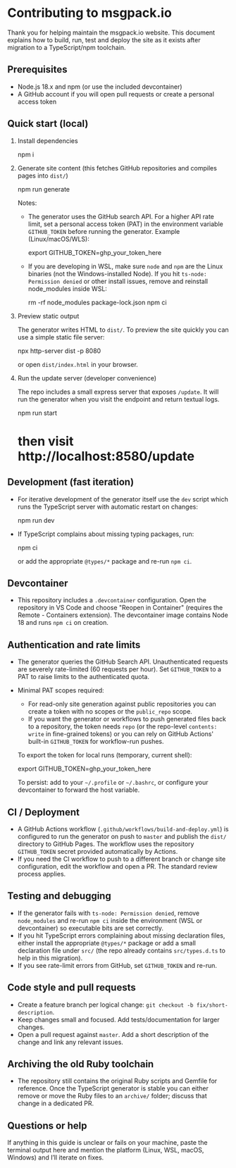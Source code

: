 Contributing to msgpack.io
==========================

Thank you for helping maintain the msgpack.io website. This document explains how to build, run, test and deploy the site as it exists after migration to a TypeScript/npm toolchain.

Prerequisites
-------------
- Node.js 18.x and npm (or use the included devcontainer)
- A GitHub account if you will open pull requests or create a personal access token

Quick start (local)
-------------------
1. Install dependencies

   npm i

2. Generate site content (this fetches GitHub repositories and compiles pages into `dist/`)

   npm run generate

   Notes:
   - The generator uses the GitHub search API. For a higher API rate limit, set a personal access token (PAT) in the environment variable `GITHUB_TOKEN` before running the generator. Example (Linux/macOS/WLS):

     export GITHUB_TOKEN=ghp_your_token_here

   - If you are developing in WSL, make sure `node` and `npm` are the Linux binaries (not the Windows-installed Node). If you hit `ts-node: Permission denied` or other install issues, remove and reinstall node_modules inside WSL:

     rm -rf node_modules package-lock.json
     npm ci

3. Preview static output

   The generator writes HTML to `dist/`. To preview the site quickly you can use a simple static file server:

   npx http-server dist -p 8080

   or open `dist/index.html` in your browser.

4. Run the update server (developer convenience)

   The repo includes a small express server that exposes `/update`. It will run the generator when you visit the endpoint and return textual logs.

   npm run start
   # then visit http://localhost:8580/update

Development (fast iteration)
----------------------------
- For iterative development of the generator itself use the `dev` script which runs the TypeScript server with automatic restart on changes:

  npm run dev

- If TypeScript complains about missing typing packages, run:

  npm ci

  or add the appropriate `@types/*` package and re-run `npm ci`.

Devcontainer
------------
- This repository includes a `.devcontainer` configuration. Open the repository in VS Code and choose "Reopen in Container" (requires the Remote - Containers extension). The devcontainer image contains Node 18 and runs `npm ci` on creation.

Authentication and rate limits
------------------------------
- The generator queries the GitHub Search API. Unauthenticated requests are severely rate-limited (60 requests per hour). Set `GITHUB_TOKEN` to a PAT to raise limits to the authenticated quota.
- Minimal PAT scopes required:
  - For read-only site generation against public repositories you can create a token with no scopes or the `public_repo` scope.
  - If you want the generator or workflows to push generated files back to a repository, the token needs `repo` (or the repo-level `contents: write` in fine-grained tokens) or you can rely on GitHub Actions' built-in `GITHUB_TOKEN` for workflow-run pushes.

  To export the token for local runs (temporary, current shell):

    export GITHUB_TOKEN=ghp_your_token_here

  To persist: add to your `~/.profile` or `~/.bashrc`, or configure your devcontainer to forward the host variable.

CI / Deployment
----------------
- A GitHub Actions workflow (`.github/workflows/build-and-deploy.yml`) is configured to run the generator on push to `master` and publish the `dist/` directory to GitHub Pages. The workflow uses the repository `GITHUB_TOKEN` secret provided automatically by Actions.
- If you need the CI workflow to push to a different branch or change site configuration, edit the workflow and open a PR. The standard review process applies.

Testing and debugging
---------------------
- If the generator fails with `ts-node: Permission denied`, remove `node_modules` and re-run `npm ci` inside the environment (WSL or devcontainer) so executable bits are set correctly.
- If you hit TypeScript errors complaining about missing declaration files, either install the appropriate `@types/*` package or add a small declaration file under `src/` (the repo already contains `src/types.d.ts` to help in this migration).
- If you see rate-limit errors from GitHub, set `GITHUB_TOKEN` and re-run.

Code style and pull requests
---------------------------
- Create a feature branch per logical change: `git checkout -b fix/short-description`.
- Keep changes small and focused. Add tests/documentation for larger changes.
- Open a pull request against `master`. Add a short description of the change and link any relevant issues.

Archiving the old Ruby toolchain
--------------------------------
- The repository still contains the original Ruby scripts and Gemfile for reference. Once the TypeScript generator is stable you can either remove or move the Ruby files to an `archive/` folder; discuss that change in a dedicated PR.

Questions or help
-----------------
If anything in this guide is unclear or fails on your machine, paste the terminal output here and mention the platform (Linux, WSL, macOS, Windows) and I’ll iterate on fixes.
